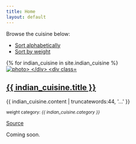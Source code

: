 ```yaml
---
title: Home
layout: default
---
```

<p>Browse the cuisine below:</p>

<div class="card card-nav-tabs card-plain">
<div class="card-header card-header-primary">
<!-- colors: "header-primary", "header info", "header-success", "header-warning", "header-danger" -->
<div class="nav-tabs-navigation">
<div class="nav-tabs-wrapper">
<ul class="nav nav-tabs" data-tabs="tabs">
<li class="nav-item">
<a class="nav-link active show" href="#alpha" data-toggle="tab">Sort alphabetically<div class="ripple-container"></div></a>
    </li>
    <li class="nav-item">
 <a class="nav-link" href="#weight" data-toggle="tab">Sort by weight<div class="ripple-container"></div></a>
 </li>
    </ul>
    </div>
    </div>
    </div>
    <div class="card-body ">
        <div class="tab-content">
        <div class="tab-pane active show" id="alpha">
{% for indian_cuisine in site.indian_cuisine %}
<div class="cuisine-teaser clearfix">
<div class="img-left teaser-image">
<a href="{{ indian_cuisine.url}}" alt="go to the detail page"><img src="{{indian_cuisine.image }}" alt="photo>
</div>
<div class="teaser-content">
<h2><a href="{{ indain_cuisine.url }}" alt=" go to the detail page">{{ indian_cuisine.title }}</a></h2>
    <p>{{ indian_cuisine.content | truncatewords:44, '...' }}</p>
<p><small>weight category: <em>{{ indian_cuisine.category }}</em></small></p>
<p><a href="{{ indian_cuisine.source }}" target=" _blank">Source</a></p>
</div>
<div class="tab-pane" id="weight">
<p>Coming soon.</p>
</div>
</div>
<div>
</div>